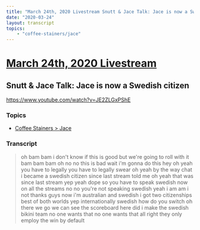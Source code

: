 ```yaml
---
title: "March 24th, 2020 Livestream Snutt & Jace Talk: Jace is now a Swedish citizen"
date: "2020-03-24"
layout: transcript
topics:
    - "coffee-stainers/jace"
---
```

# [March 24th, 2020 Livestream](../2020-03-24.md)
## Snutt & Jace Talk: Jace is now a Swedish citizen
https://www.youtube.com/watch?v=JE2ZLGxPShE

### Topics
* [Coffee Stainers > Jace](../topics/coffee-stainers/jace.md)

### Transcript

> oh bam bam i don't know if this is good but we're going to roll with it bam bam bam oh no no this is bad wait i'm gonna do this hey oh yeah you have to legally you have to legally swear oh yeah by the way chat i became a swedish citizen since last stream told me oh yeah that was since last stream yep yeah dope so you have to speak swedish now on all the streams no no you're not speaking swedish yeah i am am i not thanks guys now i'm australian and swedish i got two citizenships best of both worlds yep internationally swedish how do you switch oh there we go we can see the scoreboard here did i make the swedish bikini team no one wants that no one wants that all right they only employ the win by default
